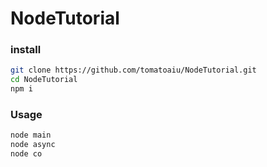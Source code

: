 # NodeTutorial


### install
```sh
git clone https://github.com/tomatoaiu/NodeTutorial.git
cd NodeTutorial
npm i
```

### Usage
```sh
node main
node async
node co
```
